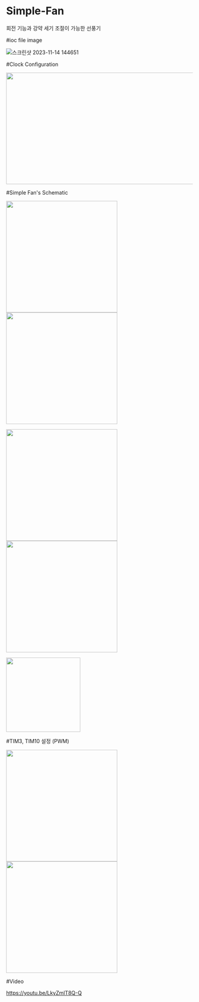 # Simple-Fan
회전 기능과 강약 세기 조절이 가능한 선풍기

#ioc file image

![스크린샷 2023-11-14 144651](https://github.com/kangtaeui/Simple-Fan/assets/141004174/e9387feb-92d5-4b24-a1ff-9c75d9aaf09d)


#Clock Configuration

<img src="https://github.com/kangtaeui/Simple-Fan/assets/141004174/f48473df-ae00-4bed-9ca8-b7b69064e03b" width="600" height="300">



#Simple Fan's Schematic


<img src="https://github.com/kangtaeui/Simple-Fan/assets/141004174/e58e43c7-de82-4568-8e13-6c5856c115c1" width="300" height="300"> <img src="https://github.com/kangtaeui/Simple-Fan/assets/141004174/813c6426-2517-4041-a4dd-21afa54992c1" width="300" height="300">


<img src="https://github.com/kangtaeui/Simple-Fan/assets/141004174/fcc04af7-4b8e-4f3e-a146-0e36d960a33a)" width="300" height="300"> <img src="https://github.com/kangtaeui/Simple-Fan/assets/141004174/2386dcc1-b498-43e2-89cd-27126b6c5ee5" width="300" height="300">


<img src="https://github.com/kangtaeui/Simple-Fan/assets/141004174/e43ce0bc-4d5b-4f50-8d6a-efbfdee0cfee" width="200" height="200">

#TIM3, TIM10 설정 (PWM)

<img src="https://github.com/kangtaeui/Simple-Fan/assets/141004174/6e3c8f28-d10c-4828-8a1a-22fcf64f4f57" width="300" height="300">         <img src="https://github.com/kangtaeui/Simple-Fan/assets/141004174/abc73eec-f3d2-454a-a0a4-667c50bb17b1" width="300" height="300">


#Video

https://youtu.be/LkyZmlT8Q-Q

